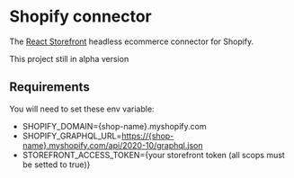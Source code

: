 # Shopify connector

The [React Storefront](https://docs.reactstorefront.io/) headless ecommerce connector for Shopify.

This project still in alpha version

## Requirements

You will need to set these env variable:

- SHOPIFY_DOMAIN={shop-name}.myshopify.com
- SHOPIFY_GRAPHQL_URL=<https://{shop-name}.myshopify.com/api/2020-10/graphql.json>
- STOREFRONT_ACCESS_TOKEN={your storefront token (all scops must be setted to true)}
